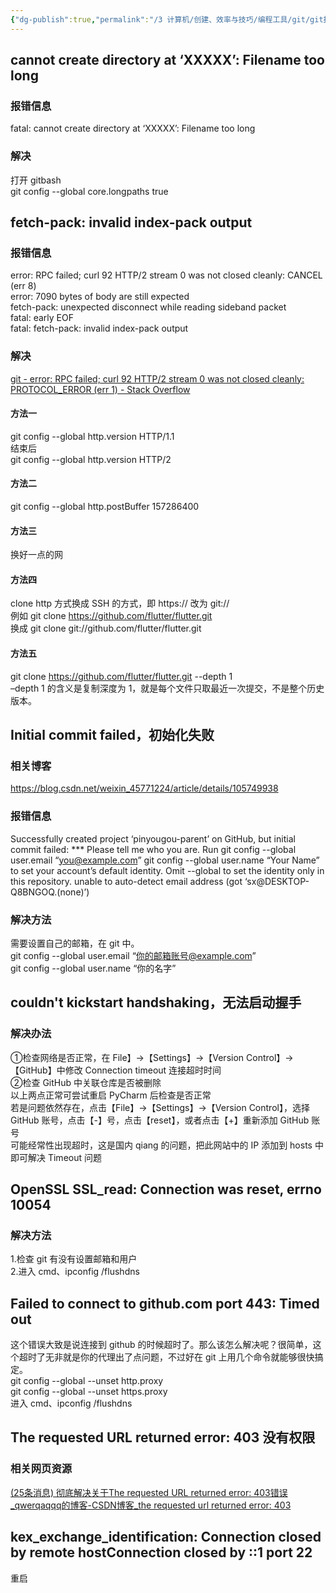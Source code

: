 ```yaml
---
{"dg-publish":true,"permalink":"/3 计算机/创建、效率与技巧/编程工具/git/git报错与解决/","title":"git报错与解决"}
---
```



## cannot create directory at ‘XXXXX’: Filename too long
### 报错信息
fatal: cannot create directory at ‘XXXXX’: Filename too long
### 解决
打开 gitbash  
git config --global core.longpaths true
## fetch-pack: invalid index-pack output
### 报错信息
error: RPC failed; curl 92 HTTP/2 stream 0 was not closed cleanly: CANCEL (err 8)  
error: 7090 bytes of body are still expected  
fetch-pack: unexpected disconnect while reading sideband packet  
fatal: early EOF  
fatal: fetch-pack: invalid index-pack output
### 解决
[git - error: RPC failed; curl 92 HTTP/2 stream 0 was not closed cleanly: PROTOCOL_ERROR (err 1) - Stack Overflow](https://stackoverflow.com/questions/59282476/error-rpc-failed-curl-92-http-2-stream-0-was-not-closed-cleanly-protocol-erro/66606623)
#### 方法一
git config --global http.version HTTP/1.1  
结束后  
git config --global http.version HTTP/2
#### 方法二
git config --global http.postBuffer 157286400
#### 方法三
换好一点的网
#### 方法四
clone http 方式换成 SSH 的方式，即 https:// 改为 git://  
例如 git clone <https://github.com/flutter/flutter.git>  
换成 git clone git://github.com/flutter/flutter.git
#### 方法五
git clone <https://github.com/flutter/flutter.git> --depth 1  
–depth 1 的含义是复制深度为 1，就是每个文件只取最近一次提交，不是整个历史版本。
## Initial commit failed，初始化失败
### 相关博客
<https://blog.csdn.net/weixin_45771224/article/details/105749938>
### 报错信息
Successfully created project ‘pinyougou-parent’ on GitHub, but initial commit failed: \*\*\* Please tell me who you are. Run git config --global user.email “you@example.com” git config --global user.name “Your Name” to set your account’s default identity. Omit --global to set the identity only in this repository. unable to auto-detect email address (got ‘sx@DESKTOP-Q8BNGOQ.(none)’)
### 解决方法
需要设置自己的邮箱，在 git 中。  
git config --global user.email “你的邮箱账号@example.com”  
git config --global user.name “你的名字”
## couldn't kickstart handshaking，无法启动握手
### 解决办法
①检查网络是否正常，在 File】→【Settings】→【Version Control】→【GitHub】中修改 Connection timeout 连接超时时间  
②检查 GitHub 中关联仓库是否被删除  
以上两点正常可尝试重启 PyCharm 后检查是否正常  
若是问题依然存在，点击【File】→【Settings】→【Version Control】，选择 GitHub 账号，点击【-】号，点击【reset】，或者点击【+】重新添加 GitHub 账号  
可能经常性出现超时，这是国内 qiang 的问题，把此网站中的 IP 添加到 hosts 中即可解决 Timeout 问题
## OpenSSL SSL_read: Connection was reset, errno 10054
### 解决方法
1.检查 git 有没有设置邮箱和用户  
2.进入 cmd、ipconfig /flushdns
## Failed to connect to github.com port 443: Timed out
这个错误大致是说连接到 github 的时候超时了。那么该怎么解决呢？很简单，这个超时了无非就是你的代理出了点问题，不过好在 git 上用几个命令就能够很快搞定。  
git config --global --unset http.proxy  
git config --global --unset https.proxy  
进入 cmd、ipconfig /flushdns
## The requested URL returned error: 403 没有权限
### 相关网页资源
[(25条消息) 彻底解决关于The requested URL returned error: 403错误_qwerqaqqq的博客-CSDN博客_the requested url returned error: 403](https://blog.csdn.net/qq_40226073/article/details/119801341)

## kex_exchange_identification: Connection closed by remote hostConnection closed by ::1 port 22
重启
